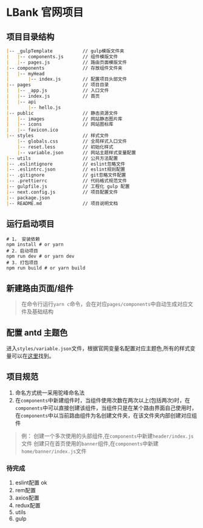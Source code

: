 # LBank 官网项目

## 项目目录结构

```md
|-- _gulpTemplate           // gulp模版文件夹
|   |-- components.js       // 组件模版文件
|   |-- pages.js            // 路由页面模版文件
|-- components              // 存放组件文件夹
|   |-- myHead
|       |-- index.js        // 配置项目头部文件
|-- pages                   // 项目目录
|   |-- _app.js             // 入口文件
|   |-- index.js            // 首页
|   |-- api
|       |-- hello.js
|-- public                  // 静态资源文件
|   |-- images              // 网站静态图片库
|   |-- icons               // 网站图标库
|   |-- favicon.ico
|-- styles                  // 样式文件
    |-- globals.css         // 全局样式入口文件
    |-- reset.less          // 初始化样式
    |-- variable.json       // 网站主题样式变量配置
|-- utils                   // 公共方法配置
|-- .eslintignore           // eslint忽略文件
|-- .eslintrc.json          // eslint规则配置
|-- .gitignore              // git忽略文件配置
|-- .prettierrc             // 代码格式规范文件
|-- gulpfile.js             // 工程化 gulp 配置
|-- next.config.js          // 项目配置文件
|-- package.json
|-- README.md               // 项目说明文档
```

## 运行启动项目

```shell
# 1， 安装依赖
npm install # or yarn
# 2. 启动项目
npm run dev # or yarn dev
# 3. 打包项目
npm run build # or yarn build
```

## 新建路由页面/组件

> 在命令行运行`yarn c`命令，会在对应`pages/components`中自动生成对应文件及基础结构

## 配置 antd 主题色

进入`styles/variable.json`文件，根据官网变量名配置对应主题色,所有的样式变量可以在[这里](http://172.16.1.65/)找到。

## 项目规范

1. 命名方式统一采用驼峰命名法
2. 在`components`中新建组件时，当组件使用次数在两次以上(包括两次)时，在`components`中可以直接创建该组件，当组件只是在某个路由界面自己使用时，在`components`中以当前路由组件为名创建文件夹，在该文件夹内部创建对应组件

> 例：
> 创建一个多次使用的头部组件,在`components`中新建`header/index.js`文件
> 创建只在首页使用的`banner`组件,在`components`中新建`home/banner/index.js`文件

### 待完成

1. eslint配置 ok
2. rem配置
3. axios配置
4. redux配置
5. utils
6. gulp
